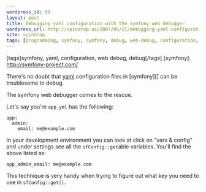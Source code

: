 ```yaml
---
wordpress_id: 99
layout: post
title: Debugging yaml configuration with the symfony web debugger
wordpress_url: http://spindrop.us/2007/05/21/debugging-yaml-configuration-with-the-symfony-web-debugger/
site: spindrop
tags: [programming, symfony, symfony, debug, web-debug, configuration, yaml]
---
```

[tags]symfony, yaml, configuration, web debug, debug[/tags]
[symfony]: http://symfony-project.com/

There's no doubt that [yaml](http://www.yaml.org/) configuration files in [symfony][] can be troublesome to debug.

The symfony web debugger comes to the rescue.  

Let's say you're `app.yml` has the following:

	app:
	  admin:
	    email: me@example.com

In your development environment you can look at click on "vars & config"  and under settings see all the `sfConfig::get`able variables.  You'll find the above listed as:

	app_admin_email: me@example.com

This technique is very handy when trying to figure out what key you need to use in `sfConfig::get()`.
